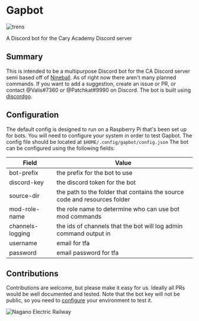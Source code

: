 # Gapbot

![trens](https://i.kym-cdn.com/photos/images/newsfeed/000/712/191/17f.gif)

A Discord bot for the Cary Academy Discord server

## Summary
This is intended to be a multipurpose Discord bot for the CA Discord server semi based off of [Nineball](https://github.com/morzack/nineball).
As of right now there aren't many planned commands.
If you want to add a suggestion, create an issue or PR, or contact @Valis#7360 or @Patchkat#9990 on Discord.
The bot is built using [discordgo](https://github.com/bwmarrin/discordgo).

## Configuration
The default config is designed to run on a Raspberry Pi that's been set up for bots.
You will need to configure your system in order to test Gapbot.
The config file should be located at `$HOME/.config/gapbot/config.json`
The bot can be configured using the following fields:

| Field | Value |
| --- | --- |
| bot-prefix | the prefix for the bot to use |
| discord-key | the discord token for the bot |
| source-dir | the path to the folder that contains the source code and resources folder |
| mod-role-name | the role name to determine who can use bot mod commands |
| channels-logging | the ids of channels that the bot will log admin command output in |
| username | email for tfa |
| password | email password for tfa |

## Contributions
Contributions are welcome, but please make it easy for us.
Ideally all PRs would be well documented and tested.
Note that the bot key will not be public, so you need to [configure](#configuration) your environment to test it.


![Nagano Electric Railway](https://upload.wikimedia.org/wikipedia/commons/thumb/9/99/Nagaden_E1_at_Shinano-takehara.png/640px-Nagaden_E1_at_Shinano-takehara.png)
